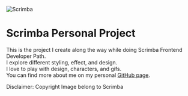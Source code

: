 ![Scrimba](https://user-images.githubusercontent.com/80773310/196088881-d1f34b7a-c627-4f3d-9607-30764f780884.gif)

# Scrimba Personal Project
This is the project I create along the way while doing Scrimba Frontend Developer Path. <br>
I explore different styling, effect, and design.<br>
I love to play with design, characters, and gifs. <br>
You can find more about me on my personal [GitHub page](https://github.com/DHCJS).

Disclaimer: Copyright Image belong to Scrimba
